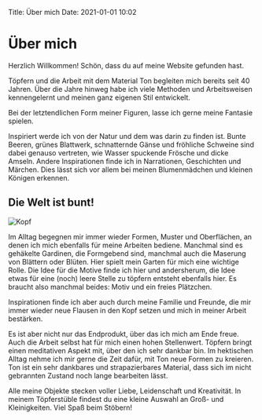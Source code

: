 Title: Über mich
Date: 2021-01-01 10:02

# Über mich

Herzlich Willkommen!
Schön, dass du auf meine Website gefunden hast. 

Töpfern und die Arbeit mit dem Material Ton begleiten mich bereits seit 40 Jahren.
Über die Jahre hinweg habe ich viele Methoden und Arbeitsweisen kennengelernt und meinen ganz eigenen Stil entwickelt. 

Bei der letztendlichen Form meiner Figuren, lasse ich gerne meine Fantasie spielen. 

Inspiriert werde ich von der Natur und dem was darin zu finden ist.
Bunte Beeren, grünes Blattwerk, schnatternde Gänse und fröhliche Schweine sind dabei genauso vertreten, wie Wasser spuckende Frösche und dicke Amseln.
Andere Inspirationen finde ich in Narrationen, Geschichten und Märchen.
Dies lässt sich vor allem bei meinen Blumenmädchen und kleinen Königen erkennen. 

## Die Welt ist bunt!
![Kopf]({static}/images/kopf.jpg)

Im Alltag begegnen mir immer wieder Formen, Muster und Oberflächen, an denen ich mich ebenfalls für meine Arbeiten bediene.
Manchmal sind es gehäkelte Gardinen, die Formgebend sind, manchmal auch die Maserung von Blättern oder Blüten.
Hier spielt mein Garten für mich eine wichtige Rolle.
Die Idee für die Motive finde ich hier und andersherum, die Idee etwas für eine (noch) leere Stelle zu töpfern entsteht ebenfalls hier.
Es braucht also manchmal beides: Motiv und ein freies Plätzchen. 

Inspirationen finde ich aber auch durch meine Familie und Freunde, die mir immer wieder neue Flausen in den Kopf setzen und mich in meiner Arbeit bestärken. 

Es ist aber nicht nur das Endprodukt, über das ich mich am Ende freue.
Auch die Arbeit selbst hat für mich einen hohen Stellenwert.
Töpfern bringt einen meditativen Aspekt mit, über den ich sehr dankbar bin.
Im hektischen Alltag nehme ich mir gerne die Zeit dafür, mit Ton neue Formen zu kreieren.
Ton ist ein sehr dankbares und strapazierbares Material, dass sich im nicht gebrannten Zustand noch lange bearbeiten lässt. 

Alle meine Objekte stecken voller Liebe, Leidenschaft und Kreativität.
In meinem Töpferstüble findest du eine kleine Auswahl an Groß- und Kleinigkeiten.
Viel Spaß beim Stöbern! 

